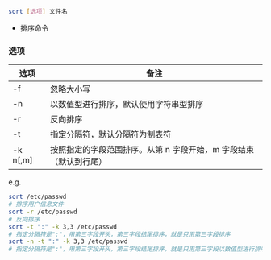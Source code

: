 ```bash
sort [选项] 文件名
```

- 排序命令

### 选项

| 选项     | 备注                                                              |
| -------- | ----------------------------------------------------------------- |
| -f       | 忽略大小写                                                        |
| -n       | 以数值型进行排序，默认使用字符串型排序                            |
| -r       | 反向排序                                                          |
| -t       | 指定分隔符，默认分隔符为制表符                                    |
| -k n[,m] | 按照指定的字段范围排序。从第 n 字段开始，m 字段结束（默认到行尾） |

e.g.

```bash
sort /etc/passwd
# 排序用户信息文件
sort -r /etc/passwd
# 反向排序
sort -t ":" -k 3,3 /etc/passwd
# 指定分隔符是":"，用第三字段开头，第三字段结尾排序，就是只用第三字段排序
sort -n -t ":" -k 3,3 /etc/passwd
# 指定分隔符是":"，用第三字段开头，第三字段结尾排序，就是只用第三字段以数值型进行排序
```
